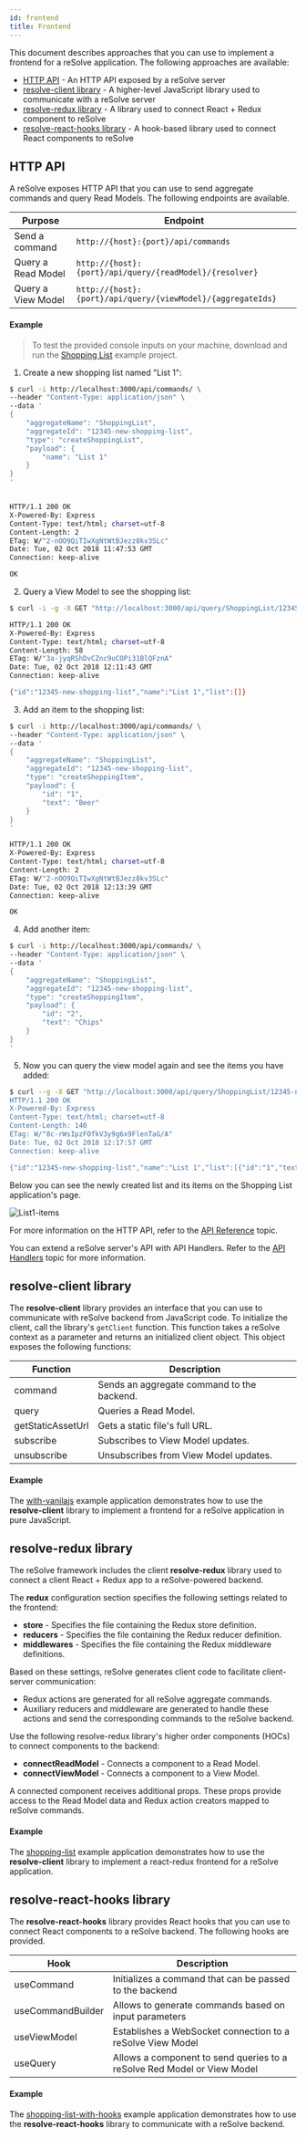 ```yaml
---
id: frontend
title: Frontend
---
```


This document describes approaches that you can use to implement a frontend for a reSolve application. The following approaches are available:

- [HTTP API](#http-api) - An HTTP API exposed by a reSolve server
- [resolve-client library](#resolve-client-library) - A higher-level JavaScript library used to communicate with a reSolve server
- [resolve-redux library](#resolve-redux-library) - A library used to connect React + Redux component to reSolve
- [resolve-react-hooks library](#resolve-react-hooks-library) - A hook-based library used to connect React components to reSolve

## HTTP API

A reSolve exposes HTTP API that you can use to send aggregate commands and query Read Models. The following endpoints are available.

| Purpose            | Endpoint                                                    |
| ------------------ | ----------------------------------------------------------- |
| Send a command     | `http://{host}:{port}/api/commands`                         |
| Query a Read Model | `http://{host}:{port}/api/query/{readModel}/{resolver}`     |
| Query a View Model | `http://{host}:{port}/api/query/{viewModel}/{aggregateIds}` |

#### Example

> To test the provided console inputs on your machine, download and run the [Shopping List](https://github.com/reimagined/resolve/tree/master/examples/shopping-list) example project.

1. Create a new shopping list named "List 1":

```sh
$ curl -i http://localhost:3000/api/commands/ \
--header "Content-Type: application/json" \
--data '
{
    "aggregateName": "ShoppingList",
    "aggregateId": "12345-new-shopping-list",
    "type": "createShoppingList",
    "payload": {
        "name": "List 1"
    }
}
'


HTTP/1.1 200 OK
X-Powered-By: Express
Content-Type: text/html; charset=utf-8
Content-Length: 2
ETag: W/"2-nOO9QiTIwXgNtWtBJezz8kv3SLc"
Date: Tue, 02 Oct 2018 11:47:53 GMT
Connection: keep-alive

OK
```

2. Query a View Model to see the shopping list:

```sh
$ curl -i -g -X GET "http://localhost:3000/api/query/ShoppingList/12345-new-shopping-list"

HTTP/1.1 200 OK
X-Powered-By: Express
Content-Type: text/html; charset=utf-8
Content-Length: 58
ETag: W/"3a-jyqRShDvCZnc9uCOPi31BlQFznA"
Date: Tue, 02 Oct 2018 12:11:43 GMT
Connection: keep-alive

{"id":"12345-new-shopping-list","name":"List 1","list":[]}
```

3. Add an item to the shopping list:

```sh
$ curl -i http://localhost:3000/api/commands/ \
--header "Content-Type: application/json" \
--data '
{
    "aggregateName": "ShoppingList",
    "aggregateId": "12345-new-shopping-list",
    "type": "createShoppingItem",
    "payload": {
        "id": "1",
        "text": "Beer"
    }
}
'

HTTP/1.1 200 OK
X-Powered-By: Express
Content-Type: text/html; charset=utf-8
Content-Length: 2
ETag: W/"2-nOO9QiTIwXgNtWtBJezz8kv3SLc"
Date: Tue, 02 Oct 2018 12:13:39 GMT
Connection: keep-alive

OK
```

4. Add another item:

```sh
$ curl -i http://localhost:3000/api/commands/ \
--header "Content-Type: application/json" \
--data '
{
    "aggregateName": "ShoppingList",
    "aggregateId": "12345-new-shopping-list",
    "type": "createShoppingItem",
    "payload": {
        "id": "2",
        "text": "Chips"
    }
}
'
```

5. Now you can query the view model again and see the items you have added:

```sh
$ curl --g -X GET "http://localhost:3000/api/query/ShoppingList/12345-new-shopping-list" '
HTTP/1.1 200 OK
X-Powered-By: Express
Content-Type: text/html; charset=utf-8
Content-Length: 140
ETag: W/"8c-rWsIpzFOfkV3y9g6x9FlenTaG/A"
Date: Tue, 02 Oct 2018 12:17:57 GMT
Connection: keep-alive

{"id":"12345-new-shopping-list","name":"List 1","list":[{"id":"1","text":"Beer","checked":false},{"id":"2","text":"Chips","checked":false}]}
```

Below you can see the newly created list and its items on the Shopping List application's page.

![List1-items](assets/curl/list1-items.png)

For more information on the HTTP API, refer to the [API Reference](api-reference.md#http-api) topic.

You can extend a reSolve server's API with API Handlers. Refer to the [API Handlers](api-handlers.md) topic for more information.

## resolve-client library

The **resolve-client** library provides an interface that you can use to communicate with reSolve backend from JavaScript code. To initialize the client, call the library's `getClient` function. This function takes a reSolve context as a parameter and returns an initialized client object. This object exposes the following functions:

| Function          | Description                                |
| ----------------- | ------------------------------------------ |
| command           | Sends an aggregate command to the backend. |
| query             | Queries a Read Model.                      |
| getStaticAssetUrl | Gets a static file's full URL.             |
| subscribe         | Subscribes to View Model updates.          |
| unsubscribe       | Unsubscribes from View Model updates.      |

#### Example

The [with-vanilajs](https://github.com/reimagined/resolve/tree/master/examples/with-vanillajs) example application demonstrates how to use the **resolve-client** library to implement a frontend for a reSolve application in pure JavaScript.

## resolve-redux library

The reSolve framework includes the client **resolve-redux** library used to connect a client React + Redux app to a reSolve-powered backend.

The **redux** configuration section specifies the following settings related to the frontend:

- **store** - Specifies the file containing the Redux store definition.
- **reducers** - Specifies the file containing the Redux reducer definition.
- **middlewares** - Specifies the file containing the Redux middleware definitions.

Based on these settings, reSolve generates client code to facilitate client-server communication:

- Redux actions are generated for all reSolve aggregate commands.
- Auxiliary reducers and middleware are generated to handle these actions and send the corresponding commands to the reSolve backend.

Use the following resolve-redux library's higher order components (HOCs) to connect components to the backend:

- **connectReadModel** - Connects a component to a Read Model.
- **connectViewModel** - Connects a component to a View Model.

A connected component receives additional props. These props provide access to the Read Model data and Redux action creators mapped to reSolve commands.

#### Example

The [shopping-list](https://github.com/reimagined/resolve/tree/master/examples/shopping-list) example application demonstrates how to use the **resolve-client** library to implement a react-redux frontend for a reSolve application.

<!-- prettier-ignore-end -->

## resolve-react-hooks library

The **resolve-react-hooks** library provides React hooks that you can use to connect React components to a reSolve backend. The following hooks are provided.

| Hook              | Description                                                             |
| ----------------- | ----------------------------------------------------------------------- |
| useCommand        | Initializes a command that can be passed to the backend                 |
| useCommandBuilder | Allows to generate commands based on input parameters                   |
| useViewModel      | Establishes a WebSocket connection to a reSolve View Model              |
| useQuery          | Allows a component to send queries to a reSolve Red Model or View Model |

#### Example

The [shopping-list-with-hooks](https://github.com/reimagined/resolve/tree/master/examples/shopping-list-with-hooks) example application demonstrates how to use the **resolve-react-hooks** library to communicate with a reSolve backend.
